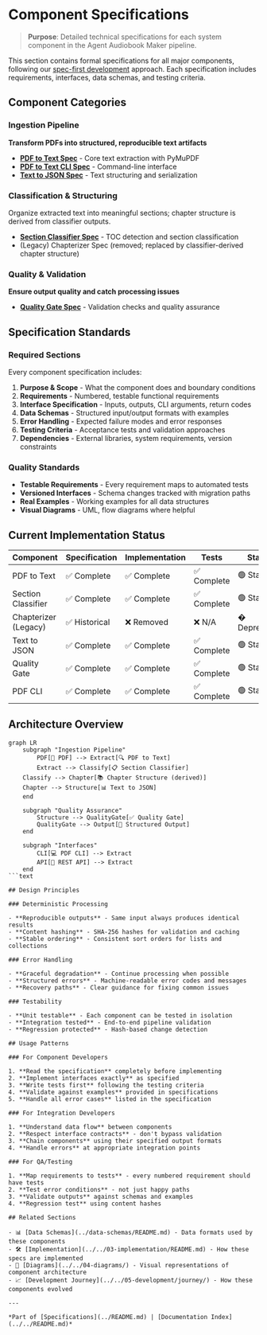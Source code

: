 # Component Specifications

> **Purpose**: Detailed technical specifications for each system component in the Agent Audiobook Maker pipeline.

This section contains formal specifications for all major components, following our [spec-first development](../../01-project-overview/KISS.md) approach. Each specification includes requirements, interfaces, data schemas, and testing criteria.

## Component Categories

### Ingestion Pipeline

**Transform PDFs into structured, reproducible text artifacts**

- **[PDF to Text Spec](PDF_TO_TEXT_SPEC.md)** - Core text extraction with PyMuPDF
- **[PDF to Text CLI Spec](PDF_TO_TEXT_CLI_SPEC.md)** - Command-line interface
- **[Text to JSON Spec](TXT_TO_JSON_SPEC.md)** - Text structuring and serialization

### Classification & Structuring

Organize extracted text into meaningful sections; chapter structure is derived from classifier outputs.

- **[Section Classifier Spec](SECTION_CLASSIFIER_SPEC.md)** - TOC detection and section classification
- (Legacy) Chapterizer Spec (removed; replaced by classifier-derived chapter structure)

### Quality & Validation

**Ensure output quality and catch processing issues**

- **[Quality Gate Spec](QUALITY_GATE_SPEC.md)** - Validation checks and quality assurance

## Specification Standards

### Required Sections

Every component specification includes:

1. **Purpose & Scope** - What the component does and boundary conditions
1. **Requirements** - Numbered, testable functional requirements
1. **Interface Specification** - Inputs, outputs, CLI arguments, return codes
1. **Data Schemas** - Structured input/output formats with examples
1. **Error Handling** - Expected failure modes and error responses
1. **Testing Criteria** - Acceptance tests and validation approaches
1. **Dependencies** - External libraries, system requirements, version constraints

### Quality Standards

- **Testable Requirements** - Every requirement maps to automated tests
- **Versioned Interfaces** - Schema changes tracked with migration paths
- **Real Examples** - Working examples for all data structures
- **Visual Diagrams** - UML, flow diagrams where helpful

## Current Implementation Status

| Component            | Specification | Implementation | Tests       | Status       |
| -------------------- | ------------- | -------------- | ----------- | ------------ |
| PDF to Text          | ✅ Complete   | ✅ Complete    | ✅ Complete | 🟢 Stable    |
| Section Classifier   | ✅ Complete   | ✅ Complete    | ✅ Complete | 🟢 Stable    |
| Chapterizer (Legacy) | ✅ Historical | ❌ Removed     | ❌ N/A      | � Deprecated |
| Text to JSON         | ✅ Complete   | ✅ Complete    | ✅ Complete | 🟢 Stable    |
| Quality Gate         | ✅ Complete   | ✅ Complete    | ✅ Complete | 🟢 Stable    |
| PDF CLI              | ✅ Complete   | ✅ Complete    | ✅ Complete | 🟢 Stable    |

## Architecture Overview

````mermaid
graph LR
    subgraph "Ingestion Pipeline"
        PDF[📕 PDF] --> Extract[🔍 PDF to Text]
        Extract --> Classify[📋 Section Classifier] 
    Classify --> Chapter[📚 Chapter Structure (derived)]
    Chapter --> Structure[📊 Text to JSON]
    end
    
    subgraph "Quality Assurance"
        Structure --> QualityGate[✅ Quality Gate]
        QualityGate --> Output[📁 Structured Output]
    end
    
    subgraph "Interfaces"
        CLI[💻 PDF CLI] --> Extract
        API[🔌 REST API] --> Extract
    end
```text

## Design Principles

### Deterministic Processing

- **Reproducible outputs** - Same input always produces identical results
- **Content hashing** - SHA-256 hashes for validation and caching
- **Stable ordering** - Consistent sort orders for lists and collections

### Error Handling

- **Graceful degradation** - Continue processing when possible
- **Structured errors** - Machine-readable error codes and messages  
- **Recovery paths** - Clear guidance for fixing common issues

### Testability

- **Unit testable** - Each component can be tested in isolation
- **Integration tested** - End-to-end pipeline validation
- **Regression protected** - Hash-based change detection

## Usage Patterns

### For Component Developers

1. **Read the specification** completely before implementing
2. **Implement interfaces exactly** as specified  
3. **Write tests first** following the testing criteria
4. **Validate against examples** provided in specifications
5. **Handle all error cases** listed in the specification

### For Integration Developers  

1. **Understand data flow** between components
2. **Respect interface contracts** - don't bypass validation
3. **Chain components** using their specified output formats
4. **Handle errors** at appropriate integration points

### For QA/Testing

1. **Map requirements to tests** - every numbered requirement should have tests
2. **Test error conditions** - not just happy paths
3. **Validate outputs** against schemas and examples
4. **Regression test** using content hashes

## Related Sections

- 📊 [Data Schemas](../data-schemas/README.md) - Data formats used by these components
- 🛠️ [Implementation](../../03-implementation/README.md) - How these specs are implemented
- 🎨 [Diagrams](../../04-diagrams/) - Visual representations of component architecture
- 📈 [Development Journey](../../05-development/journey/) - How these components evolved

---

*Part of [Specifications](../README.md) | [Documentation Index](../../README.md)*
````
